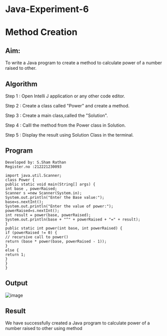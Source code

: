 # Java-Experiment-6
# Method Creation

## Aim:
  To write a Java program to create a method to calculate power of a number raised to other.
  
## Algorithm

Step 1 : Open Intelli J application or any other code editor.

Step 2 : Create a class called "Power" and create a method.

Step 3 : Create a main class,called the "Solution".

Step 4 : Calll the method from the Power class in Solution.

Step 5 : Display the result using Solution Class in the terminal.

## Program
```
Developed by: S.Sham Rathan
Register.no :212221230093

import java.util.Scanner;
class Power {
public static void main(String[] args) {
int base , powerRaised;
Scanner s =new Scanner(System.in);
System.out.println("Enter the Base value:");
base=s.nextInt();
System.out.println("Enter the value of power:");
powerRaised=s.nextInt();
int result = power(base, powerRaised);
System.out.println(base + "^" + powerRaised + "=" + result);
}
public static int power(int base, int powerRaised) {
if (powerRaised != 0) {
// recursive call to power()
return (base * power(base, powerRaised - 1));
}
else {
return 1;
}
}
}

```


## Output
![image](https://github.com/ShamRathan/Java-Experiment-8/assets/93587823/9a2cca3e-82e4-4b30-b1b8-5292ca8529b9)

## Result 
  We have successfully created a Java program to calculate power of a number raised to other using method

